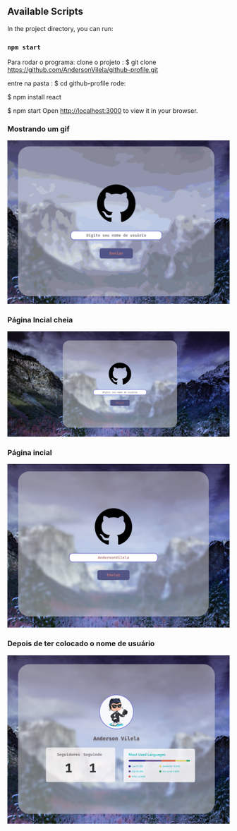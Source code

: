 

## Available Scripts

In the project directory, you can run:

### `npm start`

Para rodar o programa:
clone o projeto : $ git clone https://github.com/AndersonVilela/github-profile.git

entre na pasta :  $ cd github-profile 
rode: 

$ npm install react

$ npm start
Open [http://localhost:3000](http://localhost:3000) to view it in your browser.

### Mostrando um gif

<img src="./src/images-para-readme/profile4.gif" />

### Página Incial cheia

<img src="./src/images-para-readme/profile1.PNG" />

### Página incial

<img src="./src/images-para-readme/profile2.PNG" />

### Depois de ter colocado o nome de usuário

<img src="./src/images-para-readme/profile3.PNG" />
